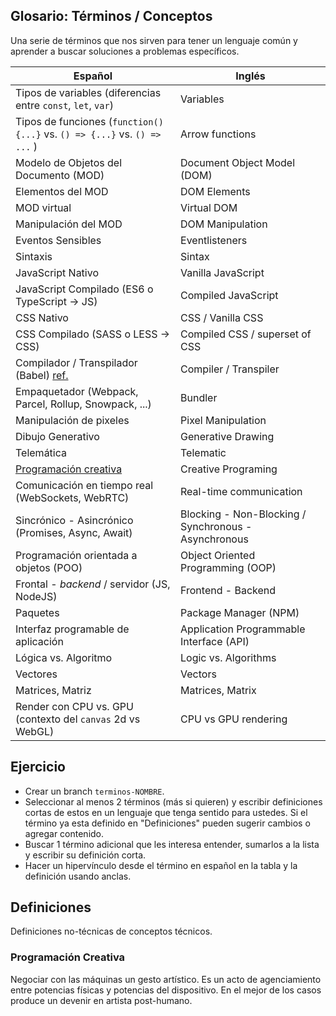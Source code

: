 ## Glosario: Términos / Conceptos

Una serie de términos que nos sirven para tener un lenguaje común y aprender a buscar soluciones a problemas específicos.

|Español|Inglés|
|---|---|
|Tipos de variables (diferencias entre `const`, `let`, `var`)|Variables|
|Tipos de funciones (`function(){...}` vs. `() => {...}` vs. `() => ...` )|Arrow functions|
|Modelo de Objetos del Documento (MOD)|Document Object Model (DOM)|
|Elementos del MOD|DOM Elements|
|MOD virtual|Virtual DOM|
|Manipulación del MOD|DOM Manipulation|
|Eventos Sensibles|Eventlisteners|
|Sintaxis|Sintax|
|JavaScript Nativo|Vanilla JavaScript|
|JavaScript Compilado (ES6 o TypeScript -> JS)|Compiled JavaScript|
|CSS Nativo|CSS / Vanilla CSS|
|CSS Compilado (SASS o LESS -> CSS)|Compiled CSS / superset of CSS|
|Compilador / Transpilador (Babel) [ref.](https://www.stevefenton.co.uk/2012/11/compiling-vs-transpiling/)|Compiler / Transpiler|
|Empaquetador (Webpack, Parcel, Rollup, Snowpack, ...)|Bundler|
|Manipulación de pixeles|Pixel Manipulation|
|Dibujo Generativo|Generative Drawing|
|Telemática|Telematic|
|[Programación creativa](#programación-creativa)|Creative Programing|
|Comunicación en tiempo real (WebSockets, WebRTC)|Real-time communication|
|Sincrónico - Asincrónico (Promises, Async, Await)|Blocking - Non-Blocking / Synchronous - Asynchronous|
|Programación orientada a objetos (POO)|Object Oriented Programming (OOP)|
|Frontal - *backend* / servidor (JS, NodeJS) |Frontend - Backend|
|Paquetes|Package Manager (NPM)|
|Interfaz programable de aplicación|Application Programmable Interface (API)|
|Lógica vs. Algoritmo|Logic vs. Algorithms|
|Vectores|Vectors|
|Matrices, Matriz|Matrices, Matrix|
|Render con CPU vs. GPU (contexto del `canvas` 2d vs WebGL)|CPU vs GPU rendering|

## Ejercicio

- Crear un branch `terminos-NOMBRE`.
- Seleccionar al menos 2 términos (más si quieren) y escribir definiciones cortas de estos en un lenguaje que tenga sentido para ustedes. Si el término ya esta definido en "Definiciones" pueden sugerir cambios o agregar contenido.
- Buscar 1 término adicional que les interesa entender, sumarlos a la lista y escribir su definición corta.
- Hacer un hipervínculo desde el término en español en la tabla y la definición usando anclas.

## Definiciones

Definiciones no-técnicas de conceptos técnicos.

### Programación Creativa

Negociar con las máquinas un gesto artístico. Es un acto de agenciamiento entre potencias físicas y potencias del dispositivo. En el mejor de los casos produce un devenir en artista post-humano.
